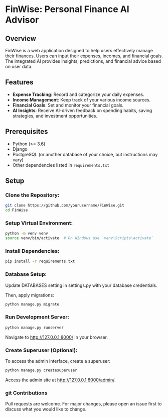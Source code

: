 # FinWise: Personal Finance AI Advisor

## Overview

FinWise is a web application designed to help users effectively manage their finances. Users can input their expenses, incomes, and financial goals. The integrated AI provides insights, predictions, and financial advice based on user data.

## Features

- **Expense Tracking**: Record and categorize your daily expenses.
- **Income Management**: Keep track of your various income sources.
- **Financial Goals**: Set and monitor your financial goals.
- **AI Insights**: Receive AI-driven feedback on spending habits, saving strategies, and investment opportunities.

## Prerequisites

- Python (>= 3.6)
- Django
- PostgreSQL (or another database of your choice, but instructions may vary)
- Other dependencies listed in `requirements.txt`

## Setup

### Clone the Repository:

```bash
git clone https://github.com/yourusername/FinWise.git
cd FinWise
```

### Setup Virtual Environment:

```bash
python -m venv venv
source venv/bin/activate  # On Windows use `venv\Scripts\activate`
```

### Install Dependencies:

```bash
pip install -r requirements.txt
```

### Database Setup:

Update DATABASES setting in settings.py with your database credentials.

Then, apply migrations:

```bash
python manage.py migrate
```

### Run Development Server:

```bash
python manage.py runserver
```

Navigate to http://127.0.0.1:8000/ in your browser.

### Create Superuser (Optional):

To access the admin interface, create a superuser:

```bash
python manage.py createsuperuser
```

Access the admin site at http://127.0.0.1:8000/admin/.

### git Contributions

Pull requests are welcome. For major changes, please open an issue first to discuss what you would like to change.
